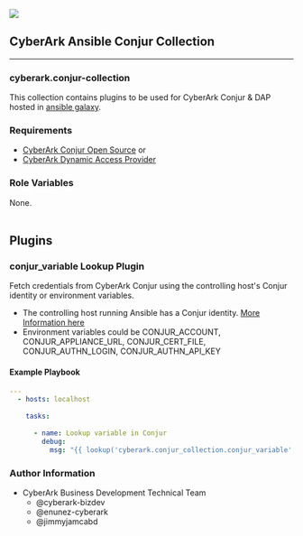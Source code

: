 ![](https://img.shields.io/badge/Certification%20Level-Community-EA0A8E?link=https://github.com/cyberark/community/tree/master/Conjur/conventions/certification-levels.md)
## CyberArk Ansible Conjur Collection

****

### cyberark.conjur-collection

This collection contains plugins to be used for CyberArk Conjur & DAP hosted in [ansible galaxy](https://galaxy.ansible.com/cyberark/conjur).

### Requirements

- [CyberArk Conjur Open Source](https://www.conjur.org) or
- [CyberArk Dynamic Access Provider](https://docs.cyberark.com/Product-Doc/OnlineHelp/AAM-DAP/Latest/en/Content/Resources/_TopNav/cc_Home.htm)

### Role Variables

None.
<br>
<br>

## Plugins

### conjur_variable Lookup Plugin

Fetch credentials from CyberArk Conjur using the controlling host's Conjur identity or environment variables.

- The controlling host running Ansible has a Conjur identity. [More Information here](https://docs.conjur.org/latest/en/Content/Get%20Started/key_concepts/machine_identity.html)
- Environment variables could be CONJUR_ACCOUNT, CONJUR_APPLIANCE_URL, CONJUR_CERT_FILE, CONJUR_AUTHN_LOGIN, CONJUR_AUTHN_API_KEY

#### Example Playbook

```yaml
---
  - hosts: localhost
  
    tasks:
  
      - name: Lookup variable in Conjur
        debug:
          msg: "{{ lookup('cyberark.conjur_collection.conjur_variable', '/path/to/secret') }}"
```

### Author Information
- CyberArk Business Development Technical Team 
    - @cyberark-bizdev
    - @enunez-cyberark
    - @jimmyjamcabd
